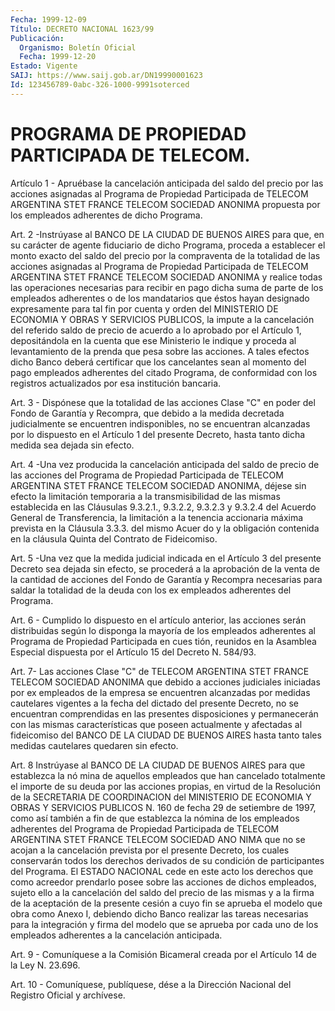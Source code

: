 ```yaml
---
Fecha: 1999-12-09
Título: DECRETO NACIONAL 1623/99
Publicación:
  Organismo: Boletín Oficial
  Fecha: 1999-12-20
Estado: Vigente
SAIJ: https://www.saij.gob.ar/DN19990001623
Id: 123456789-0abc-326-1000-9991soterced
---
```

# PROGRAMA DE PROPIEDAD PARTICIPADA DE TELECOM.

<a id="1"></a>
Artículo  1  - Apruébase  la cancelación anticipada del saldo del precio  por  las  acciones  asignadas  al  Programa  de  Propiedad Participada  de  TELECOM ARGENTINA  STET  FRANCE  TELECOM  SOCIEDAD ANONIMA propuesta  por  los  empleados adherentes de dicho Programa.

<a id="2"></a>
Art. 2 -Instrúyase al BANCO DE LA CIUDAD DE BUENOS AIRES para que, en su carácter de agente fiduciario  de  dicho  Programa, proceda a establecer el monto exacto del saldo del precio por  la compraventa de la totalidad de las acciones asignadas al Programa de Propiedad Participada  de  TELECOM  ARGENTINA  STET  FRANCE  TELECOM SOCIEDAD ANONIMA y realice todas las operaciones necesarias para recibir en pago  dicha  suma  de parte de los empleados adherentes  o  de  los mandatarios que éstos  hayan  designado  expresamente para tal fin por cuenta y orden del MINISTERIO DE ECONOMIA  Y OBRAS Y SERVICIOS PUBLICOS, la impute a la cancelación del referido  saldo  de precio de  acuerdo a lo aprobado por el Artículo 1, depositándola  en  la cuenta que ese Ministerio le indique y proceda al levantamiento de la prenda  que pesa sobre las acciones. A tales efectos dicho Banco deberá certificar  que  los  cancelantes  sean  al momento del pago empleados adherentes del citado Programa, de conformidad  con  los registros actualizados por esa institución bancaria.

<a id="3"></a>
Art.  3 - Dispónese que la totalidad de las acciones Clase "C" en poder del  Fondo  de  Garantía  y  Recompra, que debido a la medida decretada  judicialmente  se  encuentren    indisponibles,   no  se encuentran  alcanzadas  por  lo  dispuesto  en  el  Artículo 1 del presente  Decreto, hasta tanto dicha medida sea dejada  sin  efecto.

<a id="4"></a>
Art. 4 -Una  vez producida la cancelación anticipada del saldo de precio de las acciones  del  Programa  de  Propiedad Participada de TELECOM ARGENTINA STET FRANCE TELECOM SOCIEDAD ANONIMA, déjese sin efecto la limitación temporaria a la transmisibilidad de las mismas establecida en las Cláusulas 9.3.2.1., 9.3.2.2,  9.3.2.3  y 9.3.2.4 del  Acuerdo General de Transferencia, la limitación a la tenencia accionaria  máxima  prevista en la Cláusula 3.3.3. del mismo Acuer do y la obligación contenida  en la cláusula Quinta del Contrato de Fideicomiso.

<a id="5"></a>
Art. 5 -Una vez que la medida  judicial indicada en el Artículo 3 del presente Decreto sea dejada  sin  efecto,  se  procederá  a la aprobación  de  la  venta  de  la cantidad de acciones del Fondo de Garantía y Recompra necesarias para saldar la totalidad de la deuda con los ex empleados adherentes del Programa.

<a id="6"></a>
Art.  6  - Cumplido  lo dispuesto en  el  artículo  anterior,  las acciones serán distribuidas  según  lo  disponga  la mayoría de los empleados adherentes al Programa de Propiedad Participada  en  cues tión, reunidos en la Asamblea Especial dispuesta por el Artículo 15 del Decreto N. 584/93.

<a id="7"></a>
Art.  7-   Las acciones Clase "C" de TELECOM ARGENTINA STET FRANCE TELECOM  SOCIEDAD    ANONIMA  que  debido  a  acciones  judiciales iniciadas por ex empleados  de la empresa se encuentren alcanzadas por  medidas  cautelares vigentes  a  la  fecha  del  dictado  del presente Decreto,  no se encuentran comprendidas en las presentes disposiciones y permanecerán  con  las  mismas  características que poseen  actualmente  y afectadas al fideicomiso del  BANCO  DE  LA CIUDAD  DE  BUENOS  AIRES  hasta  tanto  tales  medidas  cautelares quedaren sin efecto.

<a id="8"></a>
Art. 8  Instrúyase al  BANCO DE LA CIUDAD DE BUENOS AIRES para que establezca la nó mina de  aquellos  empleados  que  han  cancelado totalmente  el  importe  de su deuda por las acciones propias,  en virtud  de la Resolución de  la  SECRETARIA  DE  COORDINACION  del MINISTERIO DE ECONOMIA Y OBRAS Y SERVICIOS PUBLICOS N. 160 de fecha 29 de setiembre  de  1997, como así también a fin de que establezca la nómina de los empleados  adherentes  del  Programa de Propiedad Participada de TELECOM ARGENTINA STET FRANCE TELECOM  SOCIEDAD ANO NIMA  que  no  se  acojan a la cancelación prevista por el presente Decreto, los cuales  conservarán todos los derechos derivados de su condición de participantes  del  Programa. El ESTADO NACIONAL cede en este acto los derechos que como  acreedor  prendarlo posee sobre las acciones de dichos empleados, sujeto ello a  la cancelación del saldo del precio de las mismas y a la firma de la  aceptación de la presente cesión a cuyo fin se aprueba el modelo que obra como Anexo I,  debiendo  dicho Banco realizar las tareas necesarias  para  la integración y firma  del  modelo que se aprueba por cada uno de los empleados adherentes a la cancelación anticipada.

<a id="9"></a>
Art. 9 - Comuníquese a la Comisión Bicameral creada por el Artículo 14 de la Ley N. 23.696.

<a id="10"></a>
Art. 10 - Comuníquese, publíquese, dése a la Dirección Nacional del Registro Oficial y archívese.